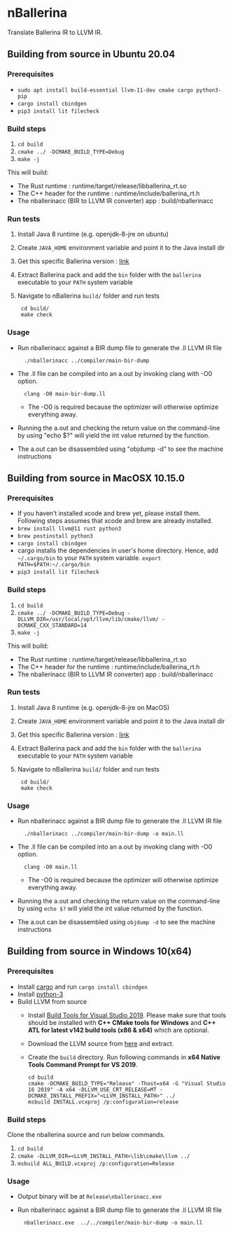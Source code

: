 # nBallerina
Translate Ballerina IR to LLVM IR.

## Building from source in Ubuntu 20.04
### Prerequisites
* `sudo apt install build-essential llvm-11-dev cmake cargo python3-pip`
* `cargo install cbindgen`
* `pip3 install lit filecheck`

### Build steps
1.  `cd build`
2. `cmake ../ -DCMAKE_BUILD_TYPE=Debug`
3. `make -j`

This will build:
* The Rust runtime : runtime/target/release/libballerina_rt.so
* The C++ header for the runtime : runtime/include/ballerina_rt.h
* The nballerinacc (BIR to LLVM IR converter) app : build/nballerinacc

### Run tests
1. Install Java 8 runtime (e.g. openjdk-8-jre on ubuntu)
2. Create `JAVA_HOME` environment variable and point it to the Java install dir
3. Get this specific Ballerina version : [link](https://drive.google.com/file/d/1a1TlJdw-rTtCLOFrrvJe4nr1FkGzwpKH/view?usp=sharing)
4. Extract Ballerina pack and add the `bin` folder with the `ballerina` executable to your `PATH` system variable 
5. Navigate to nBallerina `build/` folder and run tests

        cd build/
        make check

### Usage
* Run nballerinacc against a BIR dump file to generate the .ll LLVM IR file
 
        ./nballerinacc ../compiler/main-bir-dump
* The .ll file can be compiled into an a.out by invoking clang with -O0 option.
 
        clang -O0 main-bir-dump.ll
  * The -O0 is required because the optimizer will otherwise optimize everything away. 
* Running the a.out and checking the return value on the command-line by using "echo $?" will yield the int value returned by the function. 
* The a.out can be disassembled using "objdump -d" to see the machine instructions


## Building from source in MacOSX 10.15.0
### Prerequisites
* If you haven’t installed xcode and brew yet, please install them. Following steps assumes that xcode and brew are already installed. 
* `brew install llvm@11 rust python3`
* `brew postinstall python3`
* `cargo install cbindgen`
* cargo installs the dependencies in user's home directory. Hence, add `~/.cargo/bin` to your `PATH` system variable. `export PATH=$PATH:~/.cargo/bin`
* `pip3 install lit filecheck`

### Build steps
1.  `cd build`
2. `cmake ../ -DCMAKE_BUILD_TYPE=Debug -DLLVM_DIR=/usr/local/opt/llvm/lib/cmake/llvm/ -DCMAKE_CXX_STANDARD=14`
3. `make -j`

This will build:
* The Rust runtime : runtime/target/release/libballerina_rt.so
* The C++ header for the runtime : runtime/include/ballerina_rt.h
* The nballerinacc (BIR to LLVM IR converter) app : build/nballerinacc

### Run tests
1. Install Java 8 runtime (e.g. openjdk-8-jre on MacOS)
2. Create `JAVA_HOME` environment variable and point it to the Java install dir
3. Get this specific Ballerina version : [link](https://drive.google.com/file/d/1a1TlJdw-rTtCLOFrrvJe4nr1FkGzwpKH/view?usp=sharing)
4. Extract Ballerina pack and add the `bin` folder with the `ballerina` executable to your `PATH` system variable 
5. Navigate to nBallerina `build/` folder and run tests

        cd build/
        make check

### Usage
* Run nballerinacc against a BIR dump file to generate the .ll LLVM IR file
 
        ./nballerinacc ../compiler/main-bir-dump -o main.ll
* The .ll file can be compiled into an a.out by invoking clang with -O0 option.
 
        clang -O0 main.ll
  * The -O0 is required because the optimizer will otherwise optimize everything away. 
* Running the a.out and checking the return value on the command-line by using `echo $?` will yield the int value returned by the function. 
* The a.out can be disassembled using `objdump -d` to see the machine instructions

## Building from source in Windows 10(x64)

### Prerequisites
* Install [cargo](https://doc.rust-lang.org/cargo/getting-started/installation.html) and run `cargo install cbindgen`
* Install [python-3](https://www.python.org/downloads/)
* Build LLVM from source
  * Install [Build Tools for Visual Studio 2019](https://visualstudio.microsoft.com/downloads/#build-tools-for-visual-studio-2019). Please make sure that tools should be installed with **C++ CMake tools for Windows** and **C++ ATL for latest v142 build tools (x86 & x64)** which are optional.
  * Download the LLVM source from [here](https://github.com/llvm/llvm-project/releases/download/llvmorg-11.0.1/llvm-11.0.1.src.tar.xz) and extract. 
  * Create the `build` directory. Run following commands in **x64 Native Tools Command Prompt for VS 2019**.
    
        cd build
        cmake -DCMAKE_BUILD_TYPE="Release" -Thost=x64 -G "Visual Studio 16 2019" -A x64 -DLLVM_USE_CRT_RELEASE=MT -DCMAKE_INSTALL_PREFIX="<LLVM_INSTALL_PATH>" ../ 
        msbuild INSTALL.vcxproj /p:configuration=release

   
### Build steps
Clone the nballerina source and run below commands.
1. `cd build`
2. `cmake -DLLVM_DIR=<LLVM_INSTALL_PATH>\lib\cmake\llvm ../`
3. `msbuild ALL_BUILD.vcxproj /p:configuration=Release`

### Usage
* Output binary will be at `Release\nballerinacc.exe`
* Run nballerinacc against a BIR dump file to generate the .ll LLVM IR file
 
        nballerinacc.exe  ../../compiler/main-bir-dump -o main.ll

